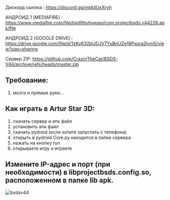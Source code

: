 Дискорд сыллка : https://discord.gg/mt4dUxXryh

АНДРОИД 1 (MEDIAFIRE) : https://www.mediafire.com/file/biid9ttuhiyeaoi/com.projectbsds.v44226.apk/file

АНДРОИД 2 (GOOGLE DRIVE) : https://drive.google.com/file/d/1zKy632blJDJV7YuBnUZe18Pxpra2lvm5/view?usp=sharing

Сервер ZIP: https://github.com/CrazorTheCat/BSDS-V44/archive/refs/heads/master.zip

## Требование: ##
1. мозги и прямые руки...

## Как играть в Artur Star 3D: ##
1. скачать сервер и апк файл
2. установить апк файл
3. скачать pydroid (если хотите запустить с телефона)
4. открыть в pydroid Core.py находится в папке сервера
5. нажать на кнопку run
6. открываете игру и играете

## Измените IP-адрес и порт (при необходимости) в libprojectbsds.config.so, расположенном в папке lib apk. ##

![bsdsv44](https://user-images.githubusercontent.com/52799759/176961091-0fe7c802-5ad5-433e-9e36-edec5545f492.png)
